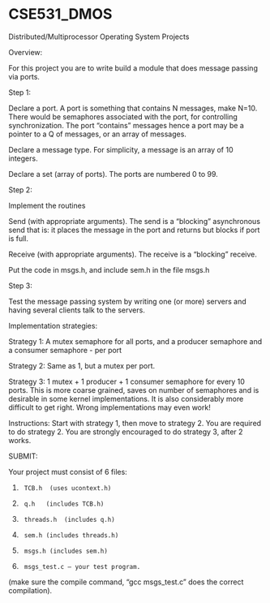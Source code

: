 # CSE531_DMOS
Distributed/Multiprocessor Operating System Projects

Overview:

For this project you are to write build a module that does message passing via ports.

Step 1:

Declare a port. A port is something that contains N messages, make N=10. There would be semaphores associated with the port, for controlling synchronization. The port “contains” messages hence a port may be a pointer to a Q of messages, or an array of messages.

Declare a message type. For simplicity, a message is an array of 10 integers.

Declare a set (array of ports). The ports are numbered 0 to 99.

Step 2:

Implement the routines

Send (with appropriate arguments). The send is a “blocking” asynchronous send that is: it places the message in the port and returns but blocks if port is full.

 

Receive (with appropriate arguments). The receive is a “blocking” receive.

 

Put the code in msgs.h, and include sem.h in the file msgs.h

 

Step 3:

Test the message passing system by writing one (or more) servers and having several clients talk to the servers.

 

Implementation strategies:

Strategy 1: A mutex semaphore for all ports, and a producer semaphore and a consumer semaphore - per port

Strategy 2: Same as 1, but a mutex per port.

Strategy 3: 1 mutex + 1 producer + 1 consumer semaphore for every 10 ports. This is more coarse grained, saves on number of semaphores and is desirable in some kernel implementations. It is also considerably more difficult to get right. Wrong implementations may even work!

Instructions: Start with strategy 1, then move to strategy 2. You are required to do strategy 2. You are strongly encouraged to do strategy 3, after 2 works.

SUBMIT:

Your project must consist of 6 files:

1.      TCB.h  (uses ucontext.h)

2.      q.h   (includes TCB.h)

3.      threads.h  (includes q.h)

4.      sem.h (includes threads.h)

5.      msgs.h (includes sem.h)

6.      msgs_test.c – your test program.

(make sure the compile command, “gcc msgs_test.c” does the correct compilation).

